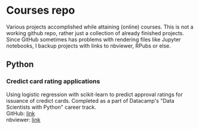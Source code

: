 # Courses repo
Various projects accomplished while attaining (online) courses. This is not a working github repo, rather just a collection of already finished projects. Since GitHub sometimes has problems with rendering files like Jupyter notebooks, I backup projects with links to nbviewer, RPubs or else. 

## Python
### Credict card rating applications
Using logistic regression with scikit-learn to predict approval ratings for issuance of credict cards. Completed as a part of Datacamp's "Data Scientists with Python" career track.  
GitHub: [link](python/datacamp_cc-approval.ipynb)  
nbviewer: [link](https://nbviewer.jupyter.org/github/alexmerk/courses/blob/master/python/datacamp_cc-approval.ipynb)
